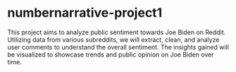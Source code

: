 # numbernarrative-project1
This project aims to analyze public sentiment towards Joe Biden on Reddit. Utilizing data from various subreddits, we will extract, clean, and analyze user comments to understand the overall sentiment. The insights gained will be visualized to showcase trends and public opinion on Joe Biden over time.
